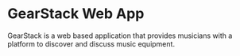 # GearStack Web App

GearStack is a web based application that provides
musicians with a platform to discover and discuss
music equipment.